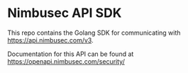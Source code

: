 # Nimbusec API SDK

This repo contains the Golang SDK for communicating with https://api.nimbusec.com/v3.

Documentation for this API can be found at https://openapi.nimbusec.com/security/